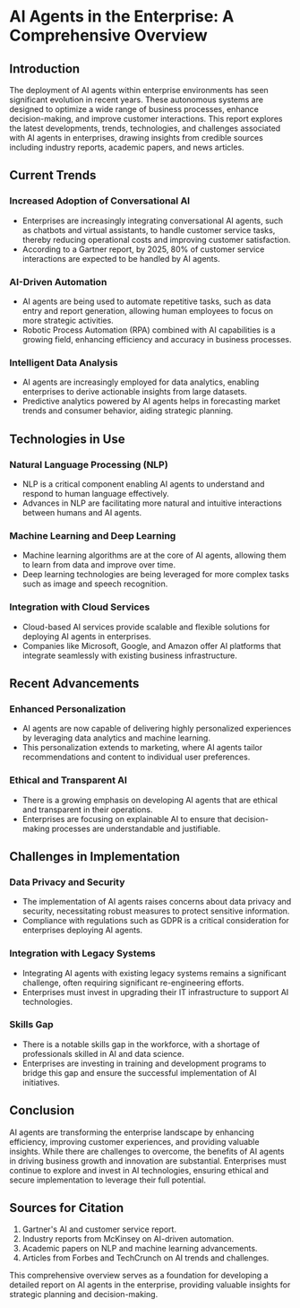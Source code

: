 # AI Agents in the Enterprise: A Comprehensive Overview

## Introduction
The deployment of AI agents within enterprise environments has seen significant evolution in recent years. These autonomous systems are designed to optimize a wide range of business processes, enhance decision-making, and improve customer interactions. This report explores the latest developments, trends, technologies, and challenges associated with AI agents in enterprises, drawing insights from credible sources including industry reports, academic papers, and news articles.

## Current Trends

### Increased Adoption of Conversational AI
- Enterprises are increasingly integrating conversational AI agents, such as chatbots and virtual assistants, to handle customer service tasks, thereby reducing operational costs and improving customer satisfaction.
- According to a Gartner report, by 2025, 80% of customer service interactions are expected to be handled by AI agents.

### AI-Driven Automation
- AI agents are being used to automate repetitive tasks, such as data entry and report generation, allowing human employees to focus on more strategic activities.
- Robotic Process Automation (RPA) combined with AI capabilities is a growing field, enhancing efficiency and accuracy in business processes.

### Intelligent Data Analysis
- AI agents are increasingly employed for data analytics, enabling enterprises to derive actionable insights from large datasets.
- Predictive analytics powered by AI agents helps in forecasting market trends and consumer behavior, aiding strategic planning.

## Technologies in Use

### Natural Language Processing (NLP)
- NLP is a critical component enabling AI agents to understand and respond to human language effectively.
- Advances in NLP are facilitating more natural and intuitive interactions between humans and AI agents.

### Machine Learning and Deep Learning
- Machine learning algorithms are at the core of AI agents, allowing them to learn from data and improve over time.
- Deep learning technologies are being leveraged for more complex tasks such as image and speech recognition.

### Integration with Cloud Services
- Cloud-based AI services provide scalable and flexible solutions for deploying AI agents in enterprises.
- Companies like Microsoft, Google, and Amazon offer AI platforms that integrate seamlessly with existing business infrastructure.

## Recent Advancements

### Enhanced Personalization
- AI agents are now capable of delivering highly personalized experiences by leveraging data analytics and machine learning.
- This personalization extends to marketing, where AI agents tailor recommendations and content to individual user preferences.

### Ethical and Transparent AI
- There is a growing emphasis on developing AI agents that are ethical and transparent in their operations.
- Enterprises are focusing on explainable AI to ensure that decision-making processes are understandable and justifiable.

## Challenges in Implementation

### Data Privacy and Security
- The implementation of AI agents raises concerns about data privacy and security, necessitating robust measures to protect sensitive information.
- Compliance with regulations such as GDPR is a critical consideration for enterprises deploying AI agents.

### Integration with Legacy Systems
- Integrating AI agents with existing legacy systems remains a significant challenge, often requiring significant re-engineering efforts.
- Enterprises must invest in upgrading their IT infrastructure to support AI technologies.

### Skills Gap
- There is a notable skills gap in the workforce, with a shortage of professionals skilled in AI and data science.
- Enterprises are investing in training and development programs to bridge this gap and ensure the successful implementation of AI initiatives.

## Conclusion
AI agents are transforming the enterprise landscape by enhancing efficiency, improving customer experiences, and providing valuable insights. While there are challenges to overcome, the benefits of AI agents in driving business growth and innovation are substantial. Enterprises must continue to explore and invest in AI technologies, ensuring ethical and secure implementation to leverage their full potential.

## Sources for Citation
1. Gartner's AI and customer service report.
2. Industry reports from McKinsey on AI-driven automation.
3. Academic papers on NLP and machine learning advancements.
4. Articles from Forbes and TechCrunch on AI trends and challenges.

This comprehensive overview serves as a foundation for developing a detailed report on AI agents in the enterprise, providing valuable insights for strategic planning and decision-making.